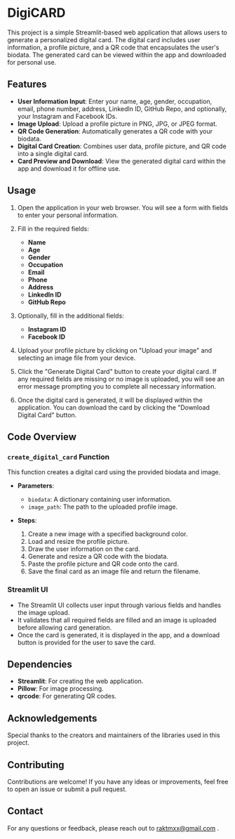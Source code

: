 # DigiCARD


This project is a simple Streamlit-based web application that allows users to generate a personalized digital card. The digital card includes user information, a profile picture, and a QR code that encapsulates the user's biodata. The generated card can be viewed within the app and downloaded for personal use.

## Features

- **User Information Input**: Enter your name, age, gender, occupation, email, phone number, address, LinkedIn ID, GitHub Repo, and optionally, your Instagram and Facebook IDs.
- **Image Upload**: Upload a profile picture in PNG, JPG, or JPEG format.
- **QR Code Generation**: Automatically generates a QR code with your biodata.
- **Digital Card Creation**: Combines user data, profile picture, and QR code into a single digital card.
- **Card Preview and Download**: View the generated digital card within the app and download it for offline use.


## Usage

1. Open the application in your web browser. You will see a form with fields to enter your personal information.

2. Fill in the required fields:
   - **Name**
   - **Age**
   - **Gender**
   - **Occupation**
   - **Email**
   - **Phone**
   - **Address**
   - **LinkedIn ID**
   - **GitHub Repo**

3. Optionally, fill in the additional fields:
   - **Instagram ID**
   - **Facebook ID**

4. Upload your profile picture by clicking on "Upload your image" and selecting an image file from your device.

5. Click the "Generate Digital Card" button to create your digital card. If any required fields are missing or no image is uploaded, you will see an error message prompting you to complete all necessary information.

6. Once the digital card is generated, it will be displayed within the application. You can download the card by clicking the "Download Digital Card" button.

## Code Overview

### `create_digital_card` Function

This function creates a digital card using the provided biodata and image.

- **Parameters**:
  - `biodata`: A dictionary containing user information.
  - `image_path`: The path to the uploaded profile image.

- **Steps**:
  1. Create a new image with a specified background color.
  2. Load and resize the profile picture.
  3. Draw the user information on the card.
  4. Generate and resize a QR code with the biodata.
  5. Paste the profile picture and QR code onto the card.
  6. Save the final card as an image file and return the filename.

### Streamlit UI

- The Streamlit UI collects user input through various fields and handles the image upload.
- It validates that all required fields are filled and an image is uploaded before allowing card generation.
- Once the card is generated, it is displayed in the app, and a download button is provided for the user to save the card.

## Dependencies

- **Streamlit**: For creating the web application.
- **Pillow**: For image processing.
- **qrcode**: For generating QR codes.

## Acknowledgements

Special thanks to the creators and maintainers of the libraries used in this project.

## Contributing

Contributions are welcome! If you have any ideas or improvements, feel free to open an issue or submit a pull request.

## Contact

For any questions or feedback, please reach out to raktmxx@gmail.com .
